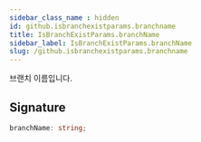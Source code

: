 ```yaml
---
sidebar_class_name : hidden
id: github.isbranchexistparams.branchname
title: IsBranchExistParams.branchName
sidebar_label: IsBranchExistParams.branchName
slug: /github.isbranchexistparams.branchname
---
```






브랜치 이름입니다.

## Signature

```typescript
branchName: string;
```
